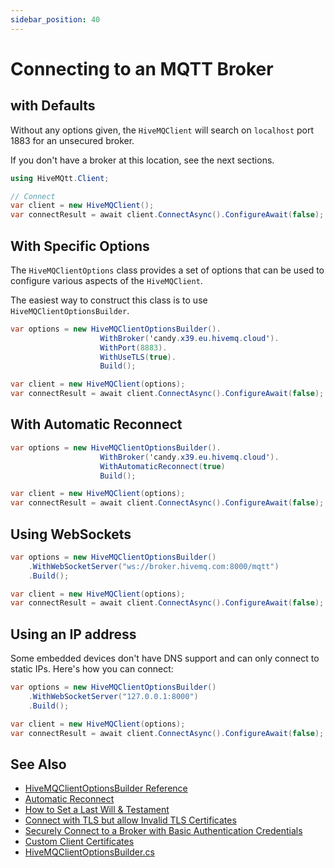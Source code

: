 ```yaml
---
sidebar_position: 40
---
```


# Connecting to an MQTT Broker

## with Defaults

Without any options given, the `HiveMQClient` will search on `localhost` port 1883 for an unsecured broker.

If you don't have a broker at this location, see the next sections.

```csharp
using HiveMQtt.Client;

// Connect
var client = new HiveMQClient();
var connectResult = await client.ConnectAsync().ConfigureAwait(false);
```

## With Specific Options

The `HiveMQClientOptions` class provides a set of options that can be used to configure various aspects of the `HiveMQClient`.

The easiest way to construct this class is to use `HiveMQClientOptionsBuilder`.

```csharp
var options = new HiveMQClientOptionsBuilder().
                    WithBroker('candy.x39.eu.hivemq.cloud').
                    WithPort(8883).
                    WithUseTLS(true).
                    Build();

var client = new HiveMQClient(options);
var connectResult = await client.ConnectAsync().ConfigureAwait(false);
```

## With Automatic Reconnect 

```csharp
var options = new HiveMQClientOptionsBuilder().
                    WithBroker('candy.x39.eu.hivemq.cloud').
                    WithAutomaticReconnect(true)
                    Build();

var client = new HiveMQClient(options);
var connectResult = await client.ConnectAsync().ConfigureAwait(false);
```

## Using WebSockets

```csharp
var options = new HiveMQClientOptionsBuilder()
    .WithWebSocketServer("ws://broker.hivemq.com:8000/mqtt")
    .Build();

var client = new HiveMQClient(options);
var connectResult = await client.ConnectAsync().ConfigureAwait(false);
```

## Using an IP address

Some embedded devices don't have DNS support and can only connect to static IPs.  Here's how you can connect:

```csharp
var options = new HiveMQClientOptionsBuilder()
    .WithWebSocketServer("127.0.0.1:8000")
    .Build();

var client = new HiveMQClient(options);
var connectResult = await client.ConnectAsync().ConfigureAwait(false);
```

## See Also

* [HiveMQClientOptionsBuilder Reference](/docs/reference/client_options_builder)
* [Automatic Reconnect](/docs/reference/automatic_reconnect)
* [How to Set a Last Will & Testament](/docs/how-to/set-lwt)
* [Connect with TLS but allow Invalid TLS Certificates](/docs/how-to/allow-invalid-certs)
* [Securely Connect to a Broker with Basic Authentication Credentials](/docs/how-to/connect-with-auth)
* [Custom Client Certificates](/docs/how-to/client-certificates)
* [HiveMQClientOptionsBuilder.cs](https://github.com/hivemq/hivemq-mqtt-client-dotnet/blob/main/Source/HiveMQtt/Client/HiveMQClientOptionsBuilder.cs)
